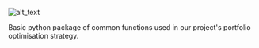 ![_alt_text_](https://img.shields.io/badge/python-3.10+-3376AB?style=for-the-badge&logo=Python)

Basic python package of common functions used in our project's portfolio optimisation strategy.
